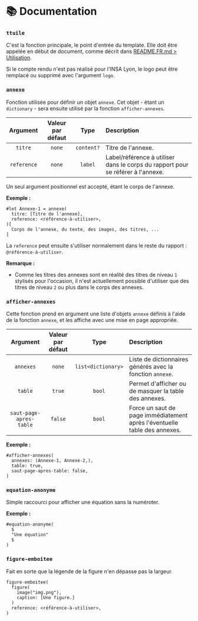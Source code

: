# 📚 Documentation

### `ttuile`

C'est la fonction principale, le point d'entrée du template. Elle doit être appelée en début de document, comme décrit dans [README.FR.md > Utilisation](https://github.com/vitto4/ttuile/blob/main/README.FR.md#-utilisation).

Si le compte rendu n'est pas réalisé pour l'INSA Lyon, le logo peut être remplacé ou supprimé avec l'argument `logo`.

### `annexe`

Fonction utilisée pour définir un objet `annexe`. Cet objet - étant un `dictionary` - sera ensuite utilisé par la fonction `afficher-annexes`.

| Argument | Valeur par défaut | Type | Description |
|:--------:|:-----------------:|:----:|:------------|
| `titre` | `none` | `content?` | Titre de l'annexe. |
| `reference` | `none` | `label` | Label/référence à utiliser dans le corps du rapport pour se référer à l'annexe. |

Un seul argument positionnel est accepté, étant le corps de l'annexe.

**Exemple :**

```typ
#let Annexe-1 = annexe(
  titre: [Titre de l'annexe],
  reference: <référence-à-utiliser>,
)[
  Corps de l'annexe, du texte, des images, des titres, ...
]
```

La `reference` peut ensuite s'utiliser normalement dans le reste du rapport : `@référence-à-utiliser`.

**Remarque :**
- Comme les titres des annexes sont en réalité des titres de niveau `1` stylisés pour l'occasion, il n'est actuellement possible d'utiliser que des titres de niveau `2` ou plus dans le corps des annexes.

### `afficher-annexes`

Cette fonction prend en argument une liste d'objets `annexe` définis à l'aide de la fonction `annexe`, et les affiche avec une mise en page appropriée.

| Argument | Valeur par défaut | Type | Description |
|:--------:|:-----------------:|:----:|:------------|
| `annexes` | `none` | `list<dictionary>` | Liste de dictionnaires générés avec la fonction `annexe`. |
| `table` | `true` | `bool` | Permet d'afficher ou de masquer la table des annexes. |
| `saut-page-apres-table` | `false` | `bool` | Force un saut de page immédiatement après l'éventuelle table des annexes. |

**Exemple :**

```typ
#afficher-annexes(
  annexes: (Annexe-1, Annexe-2,),
  table: true,
  saut-page-apres-table: false,
)
```

### `equation-anonyme`

Simple raccourci pour afficher une équation sans la numéroter.

**Exemple :**

```typ
#equation-anonyme(
  $
  "Une équation"
  $
)
```

### `figure-emboitee`

Fait en sorte que la légende de la figure n'en dépasse pas la largeur.

```typ
figure-emboitee(
  figure(
    image("img.png"),
    caption: [Une figure.]
  )
  reference: <référence-à-utiliser>,
)
```